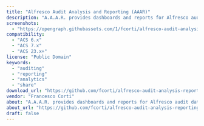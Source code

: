 ```yaml
---
title: "Alfresco Audit Analysis and Reporting (AAAR)"
description: "A.A.A.R. provides dashboards and reports for Alfresco audit data."
screenshots:
  - "https://opengraph.githubassets.com/1/fcorti/alfresco-audit-analysis-reporting"
compatibility:
  - "ACS 6.x"
  - "ACS 7.x"
  - "ACS 23.x+"
license: "Public Domain"
keywords:
  - "auditing"
  - "reporting"
  - "analytics"
  - "share"
download_url: "https://github.com/fcorti/alfresco-audit-analysis-reporting"
vendor: "Francesco Corti"
about: "A.A.A.R. provides dashboards and reports for Alfresco audit data."
about_url: "https://github.com/fcorti/alfresco-audit-analysis-reporting"
draft: false
---
```

